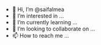 - 👋 Hi, I’m @saifalmea
- 👀 I’m interested in ...
- 🌱 I’m currently learning ...
- 💞️ I’m looking to collaborate on ...
- 📫 How to reach me ...

<!---
saifalmea/saifalmea is a ✨ special ✨ repository because its `README.md` (this file) appears on your GitHub profile.
You can click the Preview link to take a look at your changes.
--->
